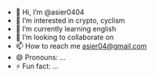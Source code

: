 - 👋 Hi, I’m @asier0404
- 👀 I’m interested in crypto, cyclism
- 🌱 I’m currently learning english
- 💞️ I’m looking to collaborate on 
- 📫 How to reach me asier04@gmail.com
- 😄 Pronouns: ...
- ⚡ Fun fact: ...

<!---
asier0404/asier0404 is a ✨ special ✨ repository because its `README.md` (this file) appears on your GitHub profile.
You can click the Preview link to take a look at your changes.
--->
